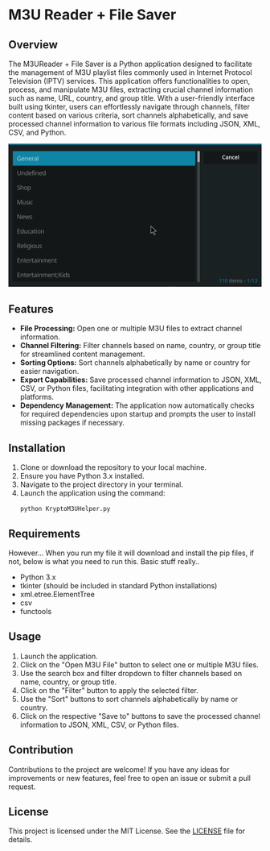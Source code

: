 # M3U Reader + File Saver

## Overview
The M3UReader + File Saver is a Python application designed to facilitate the management of M3U playlist files commonly used in Internet Protocol Television (IPTV) services. This application offers functionalities to open, process, and manipulate M3U files, extracting crucial channel information such as name, URL, country, and group title. With a user-friendly interface built using tkinter, users can effortlessly navigate through channels, filter content based on various criteria, sort channels alphabetically, and save processed channel information to various file formats including JSON, XML, CSV, and Python.

![Outcome](outcome.png)

## Features
- **File Processing:** Open one or multiple M3U files to extract channel information.
- **Channel Filtering:** Filter channels based on name, country, or group title for streamlined content management.
- **Sorting Options:** Sort channels alphabetically by name or country for easier navigation.
- **Export Capabilities:** Save processed channel information to JSON, XML, CSV, or Python files, facilitating integration with other applications and platforms.
- **Dependency Management:** The application now automatically checks for required dependencies upon startup and prompts the user to install missing packages if necessary.

## Installation
1. Clone or download the repository to your local machine.
2. Ensure you have Python 3.x installed.
3. Navigate to the project directory in your terminal.
4. Launch the application using the command:
    ```
    python KryptoM3UHelper.py
    ```


## Requirements
However... When you run my file it will download and install the pip files, if not, below is what you need to run this. Basic stuff really.. 


- Python 3.x
- tkinter (should be included in standard Python installations)
- xml.etree.ElementTree
- csv
- functools


## Usage
1. Launch the application.
2. Click on the "Open M3U File" button to select one or multiple M3U files.
3. Use the search box and filter dropdown to filter channels based on name, country, or group title.
4. Click on the "Filter" button to apply the selected filter.
5. Use the "Sort" buttons to sort channels alphabetically by name or country.
6. Click on the respective "Save to" buttons to save the processed channel information to JSON, XML, CSV, or Python files.

## Contribution
Contributions to the project are welcome! If you have any ideas for improvements or new features, feel free to open an issue or submit a pull request.

## License
This project is licensed under the MIT License. See the [LICENSE](LICENSE) file for details.
